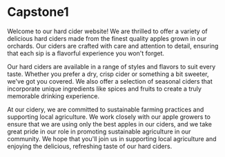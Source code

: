 # Capstone1

Welcome to our hard cider website! We are thrilled to offer a variety of delicious hard ciders made from the finest quality apples grown in our orchards. Our ciders are crafted with care and attention to detail, ensuring that each sip is a flavorful experience you won't forget.

Our hard ciders are available in a range of styles and flavors to suit every taste. Whether you prefer a dry, crisp cider or something a bit sweeter, we've got you covered. We also offer a selection of seasonal ciders that incorporate unique ingredients like spices and fruits to create a truly memorable drinking experience.

At our cidery, we are committed to sustainable farming practices and supporting local agriculture. We work closely with our apple growers to ensure that we are using only the best apples in our ciders, and we take great pride in our role in promoting sustainable agriculture in our community. We hope that you'll join us in supporting local agriculture and enjoying the delicious, refreshing taste of our hard ciders.
